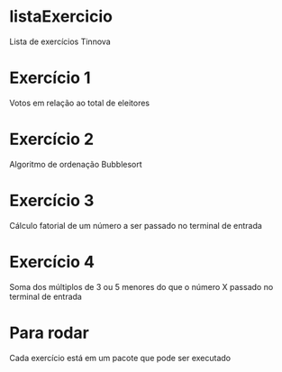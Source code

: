 # listaExercicio
Lista de exercícios Tinnova

# Exercício 1
Votos em relação ao total de eleitores

# Exercício 2
Algoritmo de ordenação Bubblesort

# Exercício 3
Cálculo fatorial de um número a ser passado no terminal de entrada

# Exercício 4
Soma dos múltiplos de 3 ou 5 menores do que o número X passado no terminal de entrada

# Para rodar
Cada exercício está em um pacote que pode ser executado
